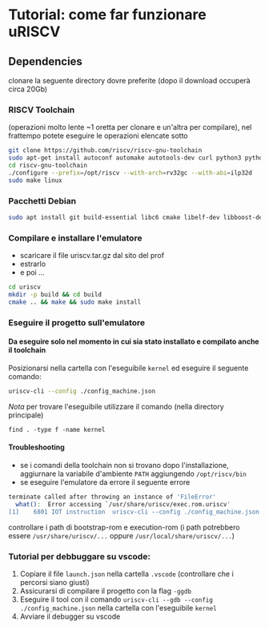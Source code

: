 # Tutorial: come far funzionare uRISCV

## Dependencies

clonare la seguente directory dovre preferite (dopo il download occuperà circa 20Gb)


### RISCV Toolchain
(operazioni molto lente ~1 oretta per clonare e un'altra per compilare), nel frattempo potete eseguire le operazioni elencate sotto
```bash
git clone https://github.com/riscv/riscv-gnu-toolchain
sudo apt-get install autoconf automake autotools-dev curl python3 python3-pip libmpc-dev libmpfr-dev libgmp-dev gawk build-essential bison flex texinfo gperf libtool patchutils bc zlib1g-dev libexpat-dev ninja-build git cmake libglib2.0-dev
cd riscv-gnu-toolchain
./configure --prefix=/opt/riscv --with-arch=rv32gc --with-abi=ilp32d
sudo make linux
```

### Pacchetti Debian

```bash
sudo apt install git build-essential libc6 cmake libelf-dev libboost-dev libboost-program-options-dev libsigc++-2.0-dev gcc-riscv64-unknown-elf
```

### Compilare e installare l'emulatore
- scaricare il file uriscv.tar.gz dal sito del prof
- estrarlo
- e poi ...
```bash
cd uriscv
mkdir -p build && cd build
cmake .. && make && sudo make install 
```

### Eseguire il progetto sull'emulatore
#### Da eseguire solo nel momento in cui sia stato installato e compilato anche il toolchain
Posizionarsi nella cartella con l'eseguibile `kernel` ed eseguire il seguente comando:
```bash
uriscv-cli --config ./config_machine.json
```
_Nota_
per trovare l'eseguibile utilizzare il comando (nella directory principale)
```
find . -type f -name kernel
```


#### Troubleshooting
- se i comandi della toolchain non si trovano dopo l'installazione, aggiurnare la variabile d'ambiente `PATH` aggiungendo `/opt/riscv/bin`
- se eseguire l'emulatore da errore il seguente errore
```bash
terminate called after throwing an instance of 'FileError'
  what():  Error accessing `/usr/share/uriscv/exec.rom.uriscv'
[1]    6801 IOT instruction  uriscv-cli --config ./config_machine.json
```
controllare i path di bootstrap-rom e execution-rom (i path potrebbero essere `/usr/share/uriscv/...` oppure `/usr/local/share/uriscv/...`)

### Tutorial per debbuggare su vscode:
1. Copiare il file `launch.json` nella cartella `.vscode` (controllare che i percorsi siano giusti)
2. Assicurarsi di compilare il progetto con la flag `-ggdb`
3. Eseguire il tool con il comando `uriscv-cli --gdb --config ./config_machine.json` nella cartella con l'eseguibile `kernel`
4. Avviare il debugger su vscode
